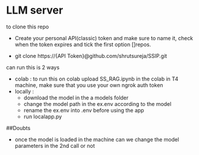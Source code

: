# LLM server

to clone this repo 

- Create your personal API(classic) token and make sure to name it, check when the token expires and tick the first option []repos.

- git clone https://{API Token}@github.com/shrutsureja/SSIP.git

can run this is 2 ways 
- colab : to run this on colab upload SS_RAG.ipynb in the colab in T4 machine, make sure that you use your own ngrok auth token
- locally :
    - download the model in the a models folder 
    - change the model path in the ex.env according to the model
    - rename the ex.env into .env before using the app
    - run localapp.py 



##Doubts
- once the model is loaded in the machine can we change the model parameters in the 2nd call or not